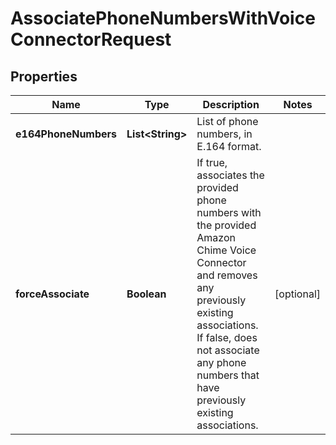 

# AssociatePhoneNumbersWithVoiceConnectorRequest


## Properties

| Name | Type | Description | Notes |
|------------ | ------------- | ------------- | -------------|
|**e164PhoneNumbers** | **List&lt;String&gt;** | List of phone numbers, in E.164 format. |  |
|**forceAssociate** | **Boolean** | If true, associates the provided phone numbers with the provided Amazon Chime Voice Connector and removes any previously existing associations. If false, does not associate any phone numbers that have previously existing associations. |  [optional] |



